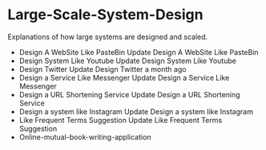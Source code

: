 # Large-Scale-System-Design

Explanations of how large systems are designed and scaled. 

- Design A WebSite Like PasteBin	Update Design A WebSite Like PasteBin
- Design System Like Youtube	Update Design System Like Youtube
- Design Twitter	Update Design Twitter	a month ago
- Design a Service Like Messenger	Update Design a Service Like Messenger
- Design a URL Shortening Service	Update Design a URL Shortening Service
- Design a system like Instagram	Update Design a system like Instagram
- Like Frequent Terms Suggestion	Update Like Frequent Terms Suggestion
- Online-mutual-book-writing-application
